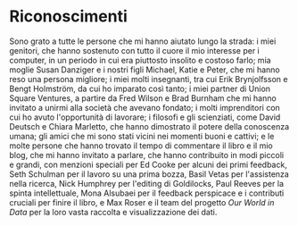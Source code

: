 # Riconoscimenti

Sono grato a tutte le persone che mi hanno aiutato lungo la strada: i miei genitori, che hanno sostenuto con tutto il cuore il mio interesse per i computer, in un periodo in cui era piuttosto insolito e costoso farlo; mia moglie Susan Danziger e i nostri figli Michael, Katie e Peter, che mi hanno reso una persona migliore; i miei molti insegnanti, tra cui Erik Brynjolfsson e Bengt Holmström, da cui ho imparato così tanto; i miei partner di Union Square Ventures, a partire da Fred Wilson e Brad Burnham che mi hanno invitato a unirmi alla società che avevano fondato; i molti imprenditori con cui ho avuto l'opportunità di lavorare; i filosofi e gli scienziati, come David Deutsch e Chiara Marletto, che hanno dimostrato il potere della conoscenza umana; gli amici che mi sono stati vicini nei momenti buoni e cattivi; e le molte persone che hanno trovato il tempo di commentare il libro e il mio blog, che mi hanno invitato a parlare, che hanno contribuito in modi piccoli e grandi, con menzioni speciali per Ed Cooke per alcuni dei primi feedback, Seth Schulman per il lavoro su una prima bozza, Basil Vetas per l'assistenza nella ricerca, Nick Humphrey per l'editing di Goldilocks, Paul Reeves per la spinta intellettuale, Mona Alsubaei per il feedback perspicace e i contributi cruciali per finire il libro, e Max Roser e il team del progetto *Our World in Data* per la loro vasta raccolta e visualizzazione dei dati.

